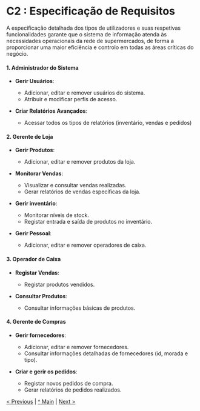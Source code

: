 # C2 : Especificação de Requisitos

  
  
  

A especificação detalhada dos tipos de utilizadores e suas respetivas funcionalidades garante que o sistema de informação atenda às necessidades operacionais da rede de supermercados, de forma a proporcionar uma maior eficiência e controlo em todas as áreas críticas do negócio.

#### 1. Administrador do Sistema

-   **Gerir Usuários**:
    
    -   Adicionar, editar e remover usuários do sistema.
    -   Atribuir e modificar perfis de acesso.

-   **Criar Relatórios Avançados**:
    
    -   Acessar todos os tipos de relatórios (inventário, vendas e pedidos)
  


#### 2. Gerente de Loja

-   **Gerir Produtos**:
    
    -   Adicionar, editar e remover produtos da loja.
    
-   **Monitorar Vendas**:
    
    -   Visualizar e consultar vendas realizadas.
    -   Gerar relatórios de vendas específicas da loja.
    
-   **Gerir inventário**:
    
    -   Monitorar níveis de stock.
    -   Registar entrada e saída de produtos no inventário.
-   **Gerir Pessoal**:
    
    -   Adicionar, editar e remover operadores de caixa.

#### 3. Operador de Caixa

-   **Registar Vendas**:
    
    -   Registar produtos vendidos.

-   **Consultar Produtos**:
    
    -   Consultar informações básicas de produtos.

#### 4. Gerente de Compras

-   **Gerir fornecedores**:
    
    -   Adicionar, editar e remover fornecedores.
    -   Consultar informações detalhadas de fornecedores (id, morada e tipo).
    
-   **Criar e gerir os pedidos**:
    
    -   Registar novos pedidos de compra.
    -   Gerar relatórios de pedidos realizados.

[< Previous](rei01.md) | [^ Main](/../../) | [Next >](rei03.md)
